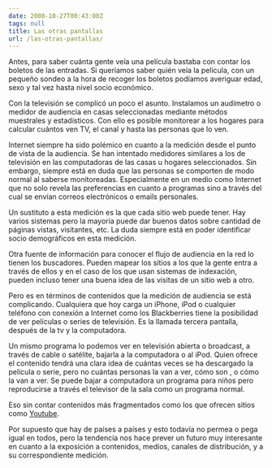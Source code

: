 ```yaml
---
date: 2008-10-27T00:43:00Z
tags: null
title: Las otras pantallas
url: /las-otras-pantallas/
---
```


Antes, para saber cuánta gente veía una película bastaba con contar los boletos de las entradas. Si queríamos saber quién veía la película, con un pequeño sondeo a la hora de recoger los boletos podíamos averiguar edad, sexo y tal vez hasta nivel socio económico.Con la televisión se complicó un poco el asunto. Instalamos un audímetro o medidor de audiencia en casas seleccionadas mediante métodos muestrales y estadísticos. Con ello es posible monitorear a los hogares para calcular cuántos ven TV, el canal y hasta las personas que lo ven.Internet siempre ha sido polémico en cuanto a la medición desde el punto de vista de la audiencia. Se han intentado medidores similares a los de televisión en las computadoras de las casas u hogares seleccionados. Sin embargo, siempre está en duda que las personas se comporten de modo normal al saberse monitoreadas. Especialmente en un medio como Internet que no solo revela las preferencias en cuanto a programas sino a través del cual se envían correos electrónicos o emails personales.Un sustituto a esta medición es la que cada sitio web puede tener. Hay varios sistemas pero la mayoría puede dar buenos datos sobre cantidad de páginas vistas, visitantes, etc. La duda siempre está en poder identificar socio demográficos en esta medición.Otra fuente de información para conocer el flujo de audiencia en la red lo tienen los buscadores. Pueden mapear los sitios a los que la gente entra a través de ellos y en el caso de los que usan sistemas de indexación, pueden incluso tener una buena idea de las visitas de un sitio web a otro.Pero es en términos de contenidos que la medición de audiencia se está complicando. Cualquiera que hoy carga un iPhone, iPod o cualquier teléfono con conexión a Internet como los Blackberries tiene la posibilidad de ver películas o series de televisión. Es la llamada tercera pantalla, después de la tv y la computadora.Un mismo programa lo podemos ver en televisión abierta o broadcast, a través de cable o satélite, bajarla a la computadora o al iPod.  Quien ofrece el contenido tendrá una clara idea de cuántas veces se ha descargado la película o serie, pero no cuántas personas la van a ver, cómo son , o cómo la van a ver. Se puede bajar a computadora un programa para niños pero reproducirse a través el televisor de la sala como un programa normal.Eso sin contar contenidos más fragmentados como los que ofrecen sitios como <a href="http://youtube.com">Youtube</a>.Por supuesto que hay de países a países y esto todavía no permea o pega igual en todos, pero la tendencia nos hace prever un futuro muy interesante en cuanto a la exposición a contenidos, medios, canales de distribución, y a su correspondiente medición.